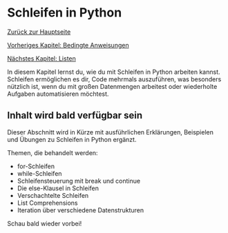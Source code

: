 # Schleifen in Python

[Zurück zur Hauptseite](/Projekte/Kapitel_0/Anfang_Lese_Mich.md)

[Vorheriges Kapitel: Bedingte Anweisungen](Bedingte_Anweisungen.md)

[Nächstes Kapitel: Listen](/Projekte/Kapitel_3/Listen.md)

In diesem Kapitel lernst du, wie du mit Schleifen in Python arbeiten kannst. Schleifen ermöglichen es dir, Code mehrmals auszuführen, was besonders nützlich ist, wenn du mit großen Datenmengen arbeitest oder wiederholte Aufgaben automatisieren möchtest.

## Inhalt wird bald verfügbar sein

Dieser Abschnitt wird in Kürze mit ausführlichen Erklärungen, Beispielen und Übungen zu Schleifen in Python ergänzt.

Themen, die behandelt werden:

- for-Schleifen
- while-Schleifen
- Schleifensteuerung mit break und continue
- Die else-Klausel in Schleifen
- Verschachtelte Schleifen
- List Comprehensions
- Iteration über verschiedene Datenstrukturen

Schau bald wieder vorbei!
